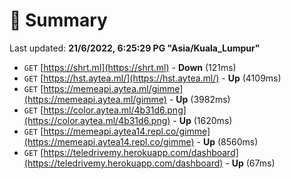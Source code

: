 # 📖 Summary
Last updated: **21/6/2022, 6:25:29 PG "Asia/Kuala_Lumpur"**

- `GET` [https://shrt.ml](https://shrt.ml) - **Down** (121ms)
- `GET` [https://hst.aytea.ml/](https://hst.aytea.ml/) - **Up** (4109ms)
- `GET` [https://memeapi.aytea.ml/gimme](https://memeapi.aytea.ml/gimme) - **Up** (3982ms)
- `GET` [https://color.aytea.ml/4b31d6.png](https://color.aytea.ml/4b31d6.png) - **Up** (1620ms)
- `GET` [https://memeapi.aytea14.repl.co/gimme](https://memeapi.aytea14.repl.co/gimme) - **Up** (8560ms)
- `GET` [https://teledrivemy.herokuapp.com/dashboard](https://teledrivemy.herokuapp.com/dashboard) - **Up** (67ms)
